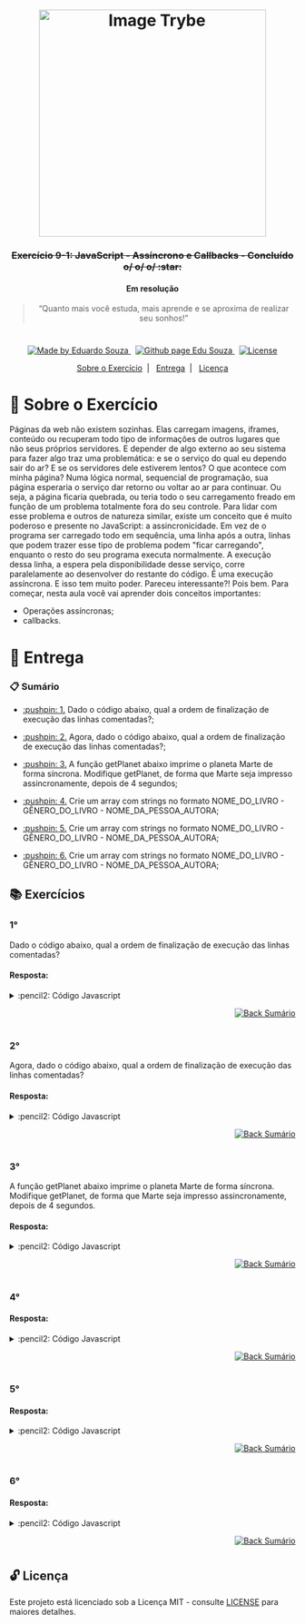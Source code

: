 <h1 align="center">
    <img alt="Image Trybe" src="https://i.ibb.co/d4W2x4g/trybe.png" width="400px" />
</h1>

<h3 align="center">
  <strike>Exercício 9-1: JavaScript - Assíncrono e Callbacks - Concluído o/ o/ o/ :star:</strike>
	<h4 align="center">Em resolução</h4>
</h3>

<blockquote align="center">“Quanto mais você estuda, mais aprende e se aproxima de realizar seu sonhos!”</blockquote>

<h1></h1>

<p align="center">

  <a href="https://www.linkedin.com/in/eduardosouzaprogrammer/">
    <img alt="Made by Eduardo Souza" src="https://img.shields.io/badge/made%20by-Edu%20Souza-%23F8952D">
  </a>&nbsp;

 <a href="https://edusouza-programmer.github.io/">
<img alt="Github page Edu Souza " src="https://img.shields.io/badge/Github%20page-Edu_Souza-orange">
</a>&nbsp;

  <a href="LICENSE" >
    <img alt="License" src="https://img.shields.io/badge/license-MIT-%23F8952D">
  </a>

</p>

<p align="center">
  <a href="#rocket-Sobre-o-Exercício">Sobre o Exercício</a>&nbsp;&nbsp;|&nbsp;&nbsp;
  <a href="#postbox-Entrega">Entrega</a>&nbsp;&nbsp;|&nbsp;&nbsp;
  <a href="#unlock-Licença">Licença</a>
</p>

# :rocket: Sobre o Exercício

Páginas da web não existem sozinhas. Elas carregam imagens, iframes, conteúdo ou recuperam todo tipo de informações de outros lugares que não seus próprios servidores. E depender de algo externo ao seu sistema para fazer algo traz uma problemática: e se o serviço do qual eu dependo sair do ar? E se os servidores dele estiverem lentos? O que acontece com minha página?
Numa lógica normal, sequencial de programação, sua página esperaria o serviço dar retorno ou voltar ao ar para continuar. Ou seja, a página ficaria quebrada, ou teria todo o seu carregamento freado em função de um problema totalmente fora do seu controle. Para lidar com esse problema e outros de natureza similar, existe um conceito que é muito poderoso e presente no JavaScript: a assincronicidade. Em vez de o programa ser carregado todo em sequência, uma linha após a outra, linhas que podem trazer esse tipo de problema podem "ficar carregando", enquanto o resto do seu programa executa normalmente. A execução dessa linha, a espera pela disponibilidade desse serviço, corre paralelamente ao desenvolver do restante do código. É uma execução assíncrona. E isso tem muito poder.
Pareceu interessante?! Pois bem. Para começar, nesta aula você vai aprender dois conceitos importantes:

- Operações assíncronas;
- callbacks.

# :postbox: Entrega

### :clipboard: Sumário

- <p><a href="#1"> :pushpin: 1.</a> Dado o código abaixo, qual a ordem de finalização de execução das linhas comentadas?;</p>

- <p><a href="#2"> :pushpin: 2.</a> Agora, dado o código abaixo, qual a ordem de finalização de execução das linhas comentadas?;</p>

- <p><a href="#3"> :pushpin: 3.</a> A função getPlanet abaixo imprime o planeta Marte de forma síncrona. Modifique getPlanet, de forma que Marte seja impresso assincronamente, depois de 4 segundos;</p>

- <p><a href="#4"> :pushpin: 4.</a> Crie um array com strings no formato NOME_DO_LIVRO - GÊNERO_DO_LIVRO - NOME_DA_PESSOA_AUTORA;</p>

- <p><a href="#5"> :pushpin: 5.</a> Crie um array com strings no formato NOME_DO_LIVRO - GÊNERO_DO_LIVRO - NOME_DA_PESSOA_AUTORA;</p>

- <p><a href="#6"> :pushpin: 6.</a> Crie um array com strings no formato NOME_DO_LIVRO - GÊNERO_DO_LIVRO - NOME_DA_PESSOA_AUTORA;</p>

## :books: Exercícios

### 1°

Dado o código abaixo, qual a ordem de finalização de execução das linhas comentadas?

#### Resposta:

<details>
 <summary> :pencil2: Código Javascript</summary>

```js
const planetDistanceFromSun = ({ name, distanceFromSun: { value, measurementUnit } }) =>
  `${name} is ${value} ${measurementUnit} apart from the Sun`;

const mars = {
  name: "Mars",
  distanceFromSun: {
    value: 227900000,
    measurementUnit: "kilometers",
  },
};

const venus = {
  name: "Venus",
  distanceFromSun: {
    value: 108200000,
    measurementUnit: "kilometers",
  },
};

const jupiter = {
  name: "Jupiter",
  distanceFromSun: {
    value: 778500000,
    measurementUnit: "kilometers",
  },
};

console.log(planetDistanceFromSun(mars)); // A Primeiro
console.log(planetDistanceFromSun(venus)); // B Segundo 
console.log(planetDistanceFromSun(jupiter)); // C Terceiro

//A ordem de finalização das linhas comentadas é: A, B e, por fim, C
```

</details>

<p align="right">
    <a href="#clipboard-Sumário">
    <img alt="Back Sumário" src="https://img.shields.io/badge/Back-Sum%C3%A1rio-orange">
  </a>
</p>

#

### 2°

Agora, dado o código abaixo, qual a ordem de finalização de execução das linhas comentadas?

#### Resposta:

<details>
 <summary> :pencil2: Código Javascript</summary>

```js
const planetDistanceFromSun = ({
  name,
  distanceFromSun: { value, measurementUnit },
}) => `${name} is ${value} ${measurementUnit} apart from the Sun`;

const mars = {
  name: 'Mars',
  distanceFromSun: {
    value: 227900000,
    measurementUnit: 'kilometers',
  },
};

const venus = {
  name: 'Venus',
  distanceFromSun: {
    value: 108200000,
    measurementUnit: 'kilometers',
  },
};

const jupiter = {
  name: 'Jupiter',
  distanceFromSun: {
    value: 778500000,
    measurementUnit: 'kilometers',
  },
};

console.log(planetDistanceFromSun(mars)); // A Primeiro
setTimeout(() => console.log(planetDistanceFromSun(venus)), 3000); // B Terceiro
setTimeout(() => console.log(planetDistanceFromSun(jupiter)), 2000); // C Segundo

// A ordem de finalização das linhas comentadas é: A, C e, por fim, B
```

</details>

<p align="right">
    <a href="#clipboard-Sumário">
    <img alt="Back Sumário" src="https://img.shields.io/badge/Back-Sum%C3%A1rio-orange">
  </a>
</p>

#

### 3°

A função getPlanet abaixo imprime o planeta Marte de forma síncrona. Modifique getPlanet, de forma que Marte seja impresso assincronamente, depois de 4 segundos.

#### Resposta:

<details>
 <summary> :pencil2: Código Javascript</summary>

```js
const getPlanet = () => {
  const mars = {
    name: 'Mars',
    distanceFromSun: {
      value: 227900000,
      measurementUnit: 'kilometers',
    },
	};
	// Resolução
  setTimeout(() => console.log('Returned planet: ', mars), 4000);
};

getPlanet(); // imprime Marte depois de 4 segundos
```

</details>

<p align="right">
    <a href="#clipboard-Sumário">
    <img alt="Back Sumário" src="https://img.shields.io/badge/Back-Sum%C3%A1rio-orange">
  </a>
</p>

#

### 4°

#### Resposta:

<details>
 <summary> :pencil2: Código Javascript</summary>

```js

```

</details>

<p align="right">
    <a href="#clipboard-Sumário">
    <img alt="Back Sumário" src="https://img.shields.io/badge/Back-Sum%C3%A1rio-orange">
  </a>
</p>

#

### 5°

#### Resposta:

<details>
 <summary> :pencil2: Código Javascript</summary>

```js

```

</details>

<p align="right">
    <a href="#clipboard-Sumário">
    <img alt="Back Sumário" src="https://img.shields.io/badge/Back-Sum%C3%A1rio-orange">
  </a>
</p>

#

### 6°

#### Resposta:

<details>
 <summary> :pencil2: Código Javascript</summary>

```js

```

</details>

<p align="right">
    <a href="#clipboard-Sumário">
    <img alt="Back Sumário" src="https://img.shields.io/badge/Back-Sum%C3%A1rio-orange">
  </a>
</p>

#

## :unlock: Licença

Este projeto está licenciado sob a Licença MIT - consulte [LICENSE](https://opensource.org/licenses/MIT) para maiores detalhes.
